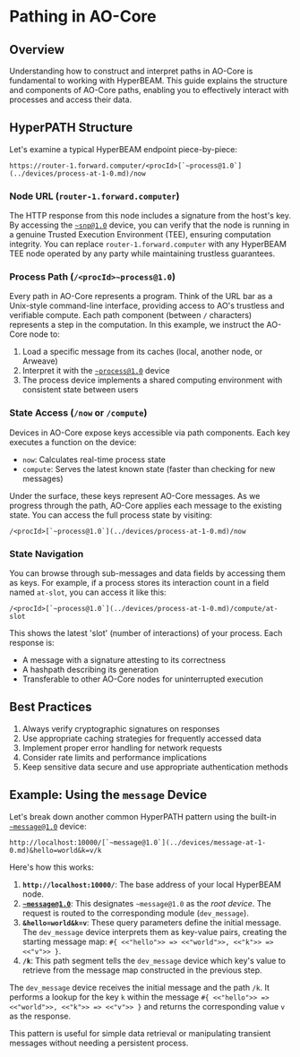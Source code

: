# Pathing in AO-Core

## Overview

Understanding how to construct and interpret paths in AO-Core is fundamental to working with HyperBEAM. This guide explains the structure and components of AO-Core paths, enabling you to effectively interact with processes and access their data.

## HyperPATH Structure

Let's examine a typical HyperBEAM endpoint piece-by-piece:

```
https://router-1.forward.computer/<procId>[`~process@1.0`](../devices/process-at-1-0.md)/now
```

### Node URL (`router-1.forward.computer`)

The HTTP response from this node includes a signature from the host's key. By accessing the [`~snp@1.0`](../resources/source-code/dev_snp.md) device, you can verify that the node is running in a genuine Trusted Execution Environment (TEE), ensuring computation integrity. You can replace `router-1.forward.computer` with any HyperBEAM TEE node operated by any party while maintaining trustless guarantees.

### Process Path (`/<procId>~process@1.0`)

Every path in AO-Core represents a program. Think of the URL bar as a Unix-style command-line interface, providing access to AO's trustless and verifiable compute. Each path component (between `/` characters) represents a step in the computation. In this example, we instruct the AO-Core node to:

1. Load a specific message from its caches (local, another node, or Arweave)
2. Interpret it with the [`~process@1.0`](../devices/process-at-1-0.md) device
3. The process device implements a shared computing environment with consistent state between users

### State Access (`/now` or `/compute`)

Devices in AO-Core expose keys accessible via path components. Each key executes a function on the device:

- `now`: Calculates real-time process state
- `compute`: Serves the latest known state (faster than checking for new messages)

Under the surface, these keys represent AO-Core messages. As we progress through the path, AO-Core applies each message to the existing state. You can access the full process state by visiting:
```
/<procId>[`~process@1.0`](../devices/process-at-1-0.md)/now
```

### State Navigation

You can browse through sub-messages and data fields by accessing them as keys. For example, if a process stores its interaction count in a field named `at-slot`, you can access it like this:
```
/<procId>[`~process@1.0`](../devices/process-at-1-0.md)/compute/at-slot
```
This shows the latest 'slot' (number of interactions) of your process. Each response is:

- A message with a signature attesting to its correctness
- A hashpath describing its generation
- Transferable to other AO-Core nodes for uninterrupted execution

## Best Practices

1. Always verify cryptographic signatures on responses
2. Use appropriate caching strategies for frequently accessed data
3. Implement proper error handling for network requests
4. Consider rate limits and performance implications
5. Keep sensitive data secure and use appropriate authentication methods 

## Example: Using the `message` Device

Let's break down another common HyperPATH pattern using the built-in [`~message@1.0`](../devices/message-at-1-0.md) device:

```
http://localhost:10000/[`~message@1.0`](../devices/message-at-1-0.md)&hello=world&k=v/k
```

Here's how this works:

1.  **`http://localhost:10000/`**: The base address of your local HyperBEAM node.
2.  **[`~message@1.0`](../devices/message-at-1-0.md)**: This designates `~message@1.0` as the *root device*. The request is routed to the corresponding module (`dev_message`).
3.  **`&hello=world&k=v`**: These query parameters define the initial message. The `dev_message` device interprets them as key-value pairs, creating the starting message map: `#{ <<"hello">> => <<"world">>, <<"k">> => <<"v">> }`.
4.  **`/k`**: This path segment tells the `dev_message` device which key's value to retrieve from the message map constructed in the previous step.

The `dev_message` device receives the initial message and the path `/k`. It performs a lookup for the key `k` within the message `#{ <<"hello">> => <<"world">>, <<"k">> => <<"v">> }` and returns the corresponding value `v` as the response.

This pattern is useful for simple data retrieval or manipulating transient messages without needing a persistent process. 
